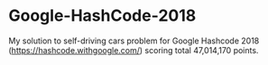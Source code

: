 # Google-HashCode-2018
My solution to self-driving cars problem for Google Hashcode 2018 (https://hashcode.withgoogle.com/) scoring total
47,014,170 points.

